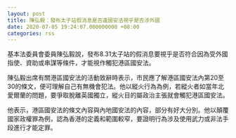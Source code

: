 ```yaml
---
layout: post
title: 陳弘毅：發布太子站假消息是否違國安法視乎是否涉外國
date: 2020-07-05 19:24:07.000000000 +08:00
categories: rss
---
```


基本法委員會委員陳弘毅說，發布8.31太子站的假消息要視乎是否符合因為受外國指使、資助或串謀等條件，才能視作觸犯港區國安法。

陳弘毅出席有關港區國安法的活動致辭時表示，市民應了解港區國安法內第20至30的條文，便可理解自己有無機會犯法。他以縱火行為為例，若縱火者如當年北愛爾蘭的問題，要爭取脫離英國獨立，縱火目的屬政治主張就會觸犯港區國安法。

他表示，港區國安法的條文內容與內地國安法的內容，部分有好大分別。他以顛覆國家政權罪為例，認為香港的定義和範圍較窄，要證明行為涉及使用武力或非法手段進行才能定罪。
